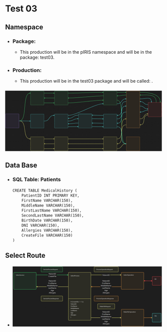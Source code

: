 # Test 03
## Namespace
- ### Package:
	- This production will be in the pIRIS namespace and will be in the package: test03.
- ### Production:
	- This production will be in the test03 package and will be called: .
### ![Diagram](/Test03/DIAGRAMCTest03.png)
## Data Base
- ### SQL Table: Patients
    ```
    CREATE TABLE MedicalHistory (
        PatientID INT PRIMARY KEY,
        FirstName VARCHAR(150),
        MiddleName VARCHAR(150),
        FirstLastName VARCHAR(150),
        SecondLastName VARCHAR(150),
        BirthDate VARCHAR(150),
        DNI VARCHAR(150),
        Allergies VARCHAR(150),
        CreateFile VARCHAR(150)
    )
    ```
## Select Route
- ### ![Select Route Diagram](/Test03/SRD.png)